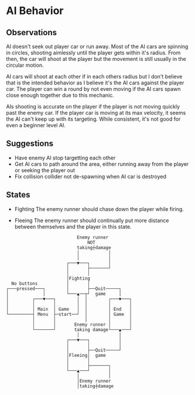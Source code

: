 # AI Behavior

## Observations

AI doesn't seek out player car or run away. Most of the AI cars are spinning in circles,
shooting aimlessly until the player gets within it's radius. From then, the car will shoot
at the player but the movement is still usually in the circular motion.

AI cars will shoot at each other if in each others radius but I don't believe that is the
intended behavior as I believe it's the AI cars against the player car. The player can
win a round by not even moving if the AI cars spawn close enough together due to this
mechanic.

AIs shooting is accurate on the player if the player is not moving quickly past the enemy
car. If the player car is moving at its max velocity, it seems the AI can't keep up with
its targeting. While consistent, it's not good for even a beginner level AI.

## Suggestions

* Have enemy AI stop targetting each other
* Get AI cars to path around the area, either running away from the player or seeking the player out
* Fix collision collider not de-spawning when AI car is destroyed

## States

- Fighting
The enemy runner should chase down the player while firing.

- Fleeing
The enemy runner should continually put more distance between themselves and the player in this state.

```
                           Enemy runner
                               NOT
                           taking┼damage
                           │           │
                           │           │
                       ┌───▼───┐       │
                       │       ├───────┘
                       │       │
                       │Fighting
  No buttons           │       │
┌───pressed───┐        │       ├──Quit─────┐
│             │        └───▲──┬┘  game     │
│         ┌───▼───┐        │  │        ┌───▼───┐
│         │       │        │  │        │       │
│         │ Main  │ Game   │  │        │ End   │
└─────────┤ Menu  ├─start──┘  │        │ Game  │
          │       │           │        │       │
          │       │       Enemy runner │       │
          └───────┘       taking damage└───▲───┘
                           │               │
                       ┌───▼───┐           │
                       │       │           │
                       │       ├──Quit─────┘
                       │Fleeing│  game
                       │       │
                       │       ├───────┐
                       └───▲───┘       │
                           │           │
                           │Enemy runner
                           │taking┼damage
```